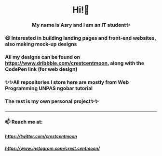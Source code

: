 ### <h1 align=center> Hi!👋 </h1>
### <h3 align=center>My name is Asry and I am an IT student✨</h3>

### 😄 Interested in building landing pages and front-end websites, also making mock-up designs
### All my designs can be found on https://www.dribbble.com/crestcentmoon, along with the CodePen link (for web design)
### ✨✨All repositories I store here are mostly from Web Programming UNPAS ngobar tutorial
### The rest is my own personal project✨✨

### <hr>
### 📫 Reach me at:
### <h5> https://twitter.com/crestcentmoon </h5>
### <h5> https://www.instagram.com/crest.centmoon/ </h5>



<!--
**crestcentmoon/crestcentmoon** is a ✨ _special_ ✨ repository because its `README.md` (this file) appears on your GitHub profile.



